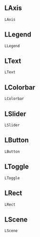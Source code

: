 ## LAxis
```@docs
LAxis
```

## LLegend
```@docs
LLegend
```

## LText
```@docs
LText
```

## LColorbar
```@docs
LColorbar
```

## LSlider
```@docs
LSlider
```

## LButton
```@docs
LButton
```

## LToggle
```@docs
LToggle
```

## LRect
```@docs
LRect
```

## LScene
```@docs
LScene
```
